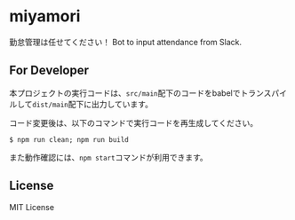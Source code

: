 # miyamori
勤怠管理は任せてください！
Bot to input attendance from Slack.

## For Developer

本プロジェクトの実行コードは、`src/main`配下のコードをbabelでトランスパイルして`dist/main`配下に出力しています。

コード変更後は、以下のコマンドで実行コードを再生成してください。

```
$ npm run clean; npm run build
```

また動作確認には、`npm start`コマンドが利用できます。


## License

MIT License